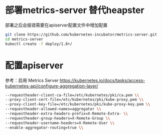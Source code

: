 # 部署metrics-server 替代heapster
部署之后会报错需要在apiserver配置文件中增加配置
```bash
git clone https://github.com/kubernetes-incubator/metrics-server.git
cd metrics-server
kubectl create -f deploy/1.8+/
```

# 配置apiserver
参考：启用 Metrics Server
https://kubernetes.io/docs/tasks/access-kubernetes-api/configure-aggregation-layer/

```bash
--requestheader-client-ca-file=/etc/kubernetes/pki/ca.pem \\
--proxy-client-cert-file=/etc/kubernetes/pki/kube-proxy.pem \\
--proxy-client-key-file=/etc/kubernetes/pki/kube-proxy-key.pem \\
--requestheader-allowed-names=aggregator \\
--requestheader-extra-headers-prefix=X-Remote-Extra- \\
--requestheader-group-headers=X-Remote-Group \\
--requestheader-username-headers=X-Remote-User \\
--enable-aggregator-routing=true \\
```